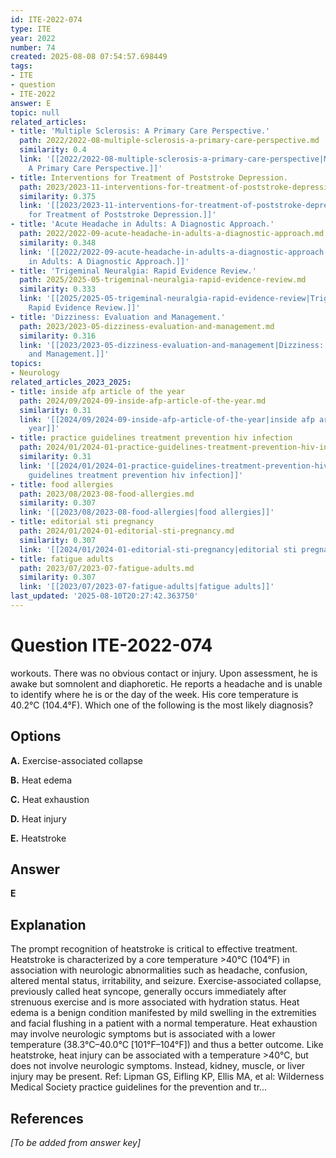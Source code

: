 ```yaml
---
id: ITE-2022-074
type: ITE
year: 2022
number: 74
created: 2025-08-08 07:54:57.698449
tags:
- ITE
- question
- ITE-2022
answer: E
topic: null
related_articles:
- title: 'Multiple Sclerosis: A Primary Care Perspective.'
  path: 2022/2022-08-multiple-sclerosis-a-primary-care-perspective.md
  similarity: 0.4
  link: '[[2022/2022-08-multiple-sclerosis-a-primary-care-perspective|Multiple Sclerosis:
    A Primary Care Perspective.]]'
- title: Interventions for Treatment of Poststroke Depression.
  path: 2023/2023-11-interventions-for-treatment-of-poststroke-depression.md
  similarity: 0.375
  link: '[[2023/2023-11-interventions-for-treatment-of-poststroke-depression|Interventions
    for Treatment of Poststroke Depression.]]'
- title: 'Acute Headache in Adults: A Diagnostic Approach.'
  path: 2022/2022-09-acute-headache-in-adults-a-diagnostic-approach.md
  similarity: 0.348
  link: '[[2022/2022-09-acute-headache-in-adults-a-diagnostic-approach|Acute Headache
    in Adults: A Diagnostic Approach.]]'
- title: 'Trigeminal Neuralgia: Rapid Evidence Review.'
  path: 2025/2025-05-trigeminal-neuralgia-rapid-evidence-review.md
  similarity: 0.333
  link: '[[2025/2025-05-trigeminal-neuralgia-rapid-evidence-review|Trigeminal Neuralgia:
    Rapid Evidence Review.]]'
- title: 'Dizziness: Evaluation and Management.'
  path: 2023/2023-05-dizziness-evaluation-and-management.md
  similarity: 0.316
  link: '[[2023/2023-05-dizziness-evaluation-and-management|Dizziness: Evaluation
    and Management.]]'
topics:
- Neurology
related_articles_2023_2025:
- title: inside afp article of the year
  path: 2024/09/2024-09-inside-afp-article-of-the-year.md
  similarity: 0.31
  link: '[[2024/09/2024-09-inside-afp-article-of-the-year|inside afp article of the
    year]]'
- title: practice guidelines treatment prevention hiv infection
  path: 2024/01/2024-01-practice-guidelines-treatment-prevention-hiv-infection.md
  similarity: 0.31
  link: '[[2024/01/2024-01-practice-guidelines-treatment-prevention-hiv-infection|practice
    guidelines treatment prevention hiv infection]]'
- title: food allergies
  path: 2023/08/2023-08-food-allergies.md
  similarity: 0.307
  link: '[[2023/08/2023-08-food-allergies|food allergies]]'
- title: editorial sti pregnancy
  path: 2024/01/2024-01-editorial-sti-pregnancy.md
  similarity: 0.307
  link: '[[2024/01/2024-01-editorial-sti-pregnancy|editorial sti pregnancy]]'
- title: fatigue adults
  path: 2023/07/2023-07-fatigue-adults.md
  similarity: 0.307
  link: '[[2023/07/2023-07-fatigue-adults|fatigue adults]]'
last_updated: '2025-08-10T20:27:42.363750'
---
```


# Question ITE-2022-074

workouts. There was no obvious contact or injury. Upon assessment, he is awake but somnolent and diaphoretic. He reports a headache and is unable to identify where he is or the day of the week. His core temperature is 40.2°C (104.4°F). Which one of the following is the most likely diagnosis?

## Options

**A.** Exercise-associated collapse

**B.** Heat edema

**C.** Heat exhaustion

**D.** Heat injury

**E.** Heatstroke

## Answer

**E**

## Explanation

The prompt recognition of heatstroke is critical to effective treatment. Heatstroke is characterized by a core
temperature >40°C (104°F) in association with neurologic abnormalities such as headache, confusion,
altered mental status, irritability, and seizure. Exercise-associated collapse, previously called heat syncope,
generally occurs immediately after strenuous exercise and is more associated with hydration status. Heat
edema is a benign condition manifested by mild swelling in the extremities and facial flushing in a patient
with a normal temperature. Heat exhaustion may involve neurologic symptoms but is associated with a
lower temperature (38.3°C–40.0°C [101°F–104°F]) and thus a better outcome. Like heatstroke, heat
injury can be associated with a temperature >40°C, but does not involve neurologic symptoms. Instead,
kidney, muscle, or liver injury may be present.
Ref: Lipman GS, Eifling KP, Ellis MA, et al: Wilderness Medical Society practice guidelines for the prevention and tr...

## References

*[To be added from answer key]*
